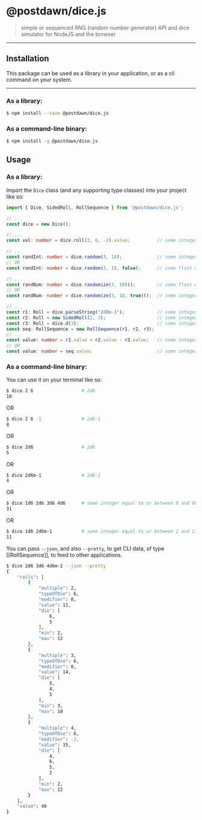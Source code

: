 # @postdawn/dice.js

> simple or sequenced RNG (random number generator) API and dice simulator for NodeJS and the browser

---

## Installation

This package can be used as a library in your application, or as a cli command on your system.

---

### As a library:

```bash
$ npm install --save @postdawn/dice.js
```

### As a command-line binary:

```bash
$ npm install -g @postdawn/dice.js
```

## Usage

### As a library:

Import the `Dice` class (and any supporting type classes) into your project like so:

```typescript
import { Dice, SidedRoll, RollSequence } from '@postdawn/dice.js';

// ...
const dice = new Dice();

// ...
const val: number = dice.roll(3, 6, -2).value;          // some integer equal to or between 1 and 16, i.e. 3d6-2

// ...
const randInt: number = dice.random(3, 18);             // some integer equal to or between 3 and 18, i.e. 3d6
// OR
const randInt: number = dice.random(3, 18, false);      // some float equal to or between 3 and 18, rand(3, 18)

// ...
const randNum: number = dice.randomize(3, 18)();        // some float equal to or between 3 and 18, rand(3, 18)
// OR
const randNum: number = dice.randomize(3, 18, true)();  // some integer equal to or between 3 and 18, i.e. 3d6

// ...
const r1: Roll = dice.parseString("2d8m-1");            // some integer equal to or between 1 and 15, i.e. 2d8-1
const r2: Roll = new SidedRoll(2, 3);                   // some integer equal to or between 2 and 6, i.e. 2d3
const r3: Roll = dice.d(3);                             // some integer equal to or between 1 and 3, i.e. 1d3
const seq: RollSequence = new RollSequence(r1, r2, r3);
// ...
const value: number = r1.value + r2.value - r3.value;   // some integer equal to or between 0 and 18
// OR
const value: number = seq.value;                        // some integer equal to or between 0 and 18
```

### As a command-line binary:

You can use it on your terminal like so:

```bash
$ dice 2 6                  # 2d6
10
```

OR

```bash
$ dice 2 6 -1               # 2d6-1
8
```

OR

```bash
$ dice 2d6                  # 2d6
5
```

OR

```bash
$ dice 2d6m-1               # 2d6-1
4
```

OR

```bash
$ dice 1d6 2d6 3d6 4d6      # some integer equal to or between 9 and 60, i.e. 1-6 + 2-12 + 3-18 + 4-24
31
```

OR

```bash
$ dice 1d6 2d6m-1           # some integer equal to or between 2 and 17, i.e. 1-6 + 1-11
11
```

You can pass `--json`, and also `--pretty`, to get CLI data, of type [[RollSequence]], to feed to other applications.

```bash
$ dice 2d6 3d6 4d6m-2 --json --pretty
{
    "rolls": [
        {
            "multiple": 2,
            "typeOfDie": 6,
            "modifier": 0,
            "value": 11,
            "die": [
                6,
                5
            ],
            "min": 2,
            "max": 12
        },
        {
            "multiple": 3,
            "typeOfDie": 6,
            "modifier": 0,
            "value": 14,
            "die": [
                5,
                4,
                5
            ],
            "min": 3,
            "max": 18
        },
        {
            "multiple": 4,
            "typeOfDie": 6,
            "modifier": -2,
            "value": 15,
            "die": [
                4,
                6,
                5,
                2
            ],
            "min": 2,
            "max": 22
        }
    ],
    "value": 40
}
```